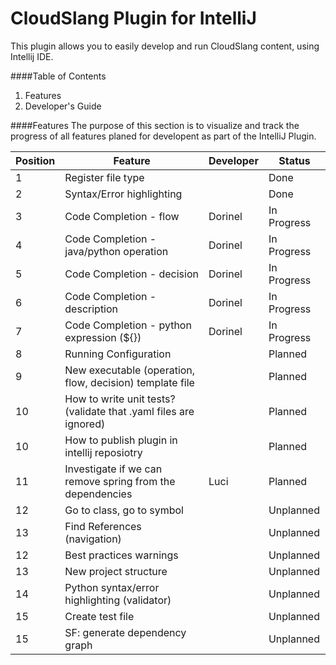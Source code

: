# CloudSlang Plugin for IntelliJ  
  
>
This plugin allows you to easily develop and run CloudSlang content, using Intellij IDE.  
  
  
####Table of Contents
1. Features
2. Developer's Guide
  
####Features
The purpose of this section is to visualize and track the progress of all features planed for developent as part of the IntelliJ Plugin.

| Position | Feature | Developer | Status |
| -------- | ------- | --------- | ------ |
| 1 | Register file type | | Done
| 2 | Syntax/Error highlighting | | Done |
| 3 | Code Completion - flow | Dorinel | In Progress |
| 4 | Code Completion - java/python operation | Dorinel | In Progress |
| 5 | Code Completion - decision | Dorinel | In Progress |
| 6 | Code Completion - description | Dorinel | In Progress |
| 7 | Code Completion - python expression (${}) | Dorinel | In Progress |
| 8 | Running Configuration | | Planned |
| 9 | New executable (operation, flow, decision) template file | | Planned |
| 10 | How to write unit tests? (validate that .yaml files are ignored) | | Planned |
| 10 | How to publish plugin in intellij reposiotry | | Planned |
| 11 | Investigate if we can remove spring from the dependencies | Luci | Planned |
| 12 | Go to class, go to symbol | | Unplanned |
| 13 | Find References (navigation) | | Unplanned |
| 12 | Best practices warnings | | Unplanned |
| 13 | New project structure | | Unplanned |
| 14 | Python syntax/error highlighting (validator) | | Unplanned |
| 15 | Create test file | | Unplanned |
| 15 | SF: generate dependency graph | | Unplanned |
